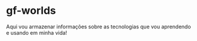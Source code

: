 # gf-worlds
Aqui vou armazenar informações  sobre as tecnologias que vou aprendendo e usando em minha vida!
